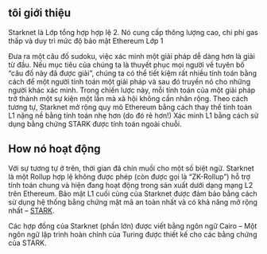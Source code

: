 ## tôi giới thiệu

Starknet là Lớp tổng hợp hợp lệ 2. Nó cung cấp thông lượng cao, chi phí gas thấp và duy trì mức độ bảo mật Ethereum Lớp 1

Đưa ra một câu đố sudoku, việc xác minh một giải pháp dễ dàng hơn là giải từ đầu. Nếu mục tiêu của chúng ta là thuyết phục mọi người về tuyên bố “câu đố này đã được giải”, chúng ta có thể tiết kiệm rất nhiều tính toán bằng cách để một người tính toán một giải pháp và sau đó truyền nó cho những người khác xác minh. Trong chiến lược này, mỗi tính toán của một giải pháp trở thành một sự kiện một lần mà xã hội không cần nhân rộng. Theo cách tương tự, Starknet mở rộng quy mô Ethereum bằng cách thay thế tính toán L1 nặng nề bằng tính toán nhẹ hơn (do đó rẻ hơn!) Xác minh L1 bằng cách sử dụng bằng chứng STARK được tính toán ngoài chuỗi.

## H﻿ow nó hoạt động

Với sự tương tự ở trên, thời gian đã chín muồi cho một số biệt ngữ. Starknet là một Rollup hợp lệ không được phép (còn được gọi là “ZK-Rollup”) hỗ trợ tính toán chung và hiện đang hoạt động trong sản xuất dưới dạng mạng L2 trên Ethereum. Bảo mật L1 cuối cùng của Starknet được đảm bảo bằng cách sử dụng hệ thống bằng chứng mật mã an toàn nhất và có khả năng mở rộng nhất – [STARK](https://starkware.co/stark/).

Các hợp đồng của Starknet (phần lớn) được viết bằng ngôn ngữ Cairo – Một ngôn ngữ lập trình hoàn chỉnh của Turing được thiết kế cho các bằng chứng của STARK.